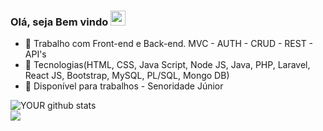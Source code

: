 ###  Olá, seja Bem vindo <img src="https://user-images.githubusercontent.com/34290569/108864542-0e17fd80-75d1-11eb-8e1d-3b0b4a5ceea7.gif" height="24px" width="24px" />

- 🔭 Trabalho com Front-end e Back-end. MVC - AUTH - CRUD - REST - API's  
- 🌱 Tecnologias(HTML, CSS, Java Script, Node JS, Java, PHP, Laravel, React JS, Bootstrap, MySQL, PL/SQL, Mongo DB)
- 🤝 Disponível para trabalhos - Senoridade Júnior

![YOUR github stats](https://github-readme-stats.vercel.app/api?username=EuKaique&theme=tokyonight)
<br>
[<img src="https://img.shields.io/badge/linkedin-%230077B5.svg?&style=for-the-badge&logo=linkedin&logoColor=white" />](https://www.linkedin.com/in/kaique-oliveira-santos-0806a6a3/)

